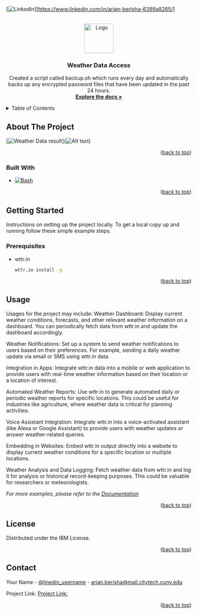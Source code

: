 <!-- Improved compatibility of back to top link: See: https://github.com/othneildrew/Best-README-Template/pull/73 -->
<a name="readme-top"></a>
<!--
*** Thanks for checking out the Best-README-Template. If you have a suggestion
*** that would make this better, please fork the repo and create a pull request
*** or simply open an issue with the tag "enhancement".
*** Don't forget to give the project a star!
*** Thanks again! Now go create something AMAZING! :D
-->



<!-- PROJECT SHIELDS -->
<!--
*** I'm using markdown "reference style" links for readability.
*** Reference links are enclosed in brackets [ ] instead of parentheses ( ).
*** See the bottom of this document for the declaration of the reference variables
*** for contributors-url, forks-url, etc. This is an optional, concise syntax you may use.
*** https://www.markdownguide.org/basic-syntax/#reference-style-links
-->

[![LinkedIn][linkedin-shield]][https://www.linkedin.com/in/arian-berisha-6399a8265/]



<!-- PROJECT LOGO -->
<br />
<div align="center">
  <a href="https://github.com/github_username/repo_name">
    <img src="https://www.bviddm.com/wp-content/uploads/2023/07/apps.16894.c02476d2-2378-4f60-8290-b6d4b3842643.79a2ef6a-4775-4c79-8d93-9caf077660eb.1bbd88a4-0a17-4750-91a0-cd7d98f58e9d.png" alt="Logo" width="80" height="80">
  </a>

<h3 align="center">Weather Data Access</h3>

  <p align="center">
    Created a script called backup.sh which runs every day and automatically backs up any encrypted password files that have been updated in the past 24 hours.
    <br />
    <a href="https://github.com/ArianB2/Linux-Project-"><strong>Explore the docs »</strong></a>
  </p>
</div>



<!-- TABLE OF CONTENTS -->
<details>
  <summary>Table of Contents</summary>
  <ol>
    <li>
      <a href="#about-the-project">About The Project</a>
      <ul>
        <li><a href="#built-with">Built With</a></li>
      </ul>
    </li>
    <li>
      <a href="#getting-started">Getting Started</a>
      <ul>
      </ul>
    </li>
    <li><a href="#usage">Usage</a></li>
  </ol>
</details>



<!-- ABOUT THE PROJECT -->
## About The Project

[![Weather Data result][product-screenshot]](![Alt text](weather-2.PNG))



<p align="right">(<a href="#readme-top">back to top</a>)</p>



### Built With

* [![Bash][Bash.sh]][Next-url]

<p align="right">(<a href="#readme-top">back to top</a>)</p>



<!-- GETTING STARTED -->
## Getting Started

Instructions on setting up the project locally.
To get a local copy up and running follow these simple example steps.

### Prerequisites

* wttr.in
  ```sh
  wttr.in install -g
  ```



<p align="right">(<a href="#readme-top">back to top</a>)</p>



<!-- USAGE EXAMPLES -->
## Usage

Usages for the project may include: Weather Dashboard:
Display current weather conditions, forecasts, and other relevant weather information on a dashboard. You can periodically fetch data from wttr.in and update the dashboard accordingly.

Weather Notifications:
Set up a system to send weather notifications to users based on their preferences. For example, sending a daily weather update via email or SMS using wttr.in data.

Integration in Apps:
Integrate wttr.in data into a mobile or web application to provide users with real-time weather information based on their location or a location of interest.

Automated Weather Reports:
Use wttr.in to generate automated daily or periodic weather reports for specific locations. This could be useful for industries like agriculture, where weather data is critical for planning activities.

Voice Assistant Integration:
Integrate wttr.in into a voice-activated assistant (like Alexa or Google Assistant) to provide users with weather updates or answer weather-related queries.

Embedding in Websites:
Embed wttr.in output directly into a website to display current weather conditions for a specific location or multiple locations.

Weather Analysis and Data Logging:
Fetch weather data from wttr.in and log it for analysis or historical record-keeping purposes. This could be valuable for researchers or meteorologists.

_For more examples, please refer to the [Documentation](https://github.com/chubin/wttr.in)_

<p align="right">(<a href="#readme-top">back to top</a>)</p>



<!-- LICENSE -->
## License

Distributed under the IBM License.

<p align="right">(<a href="#readme-top">back to top</a>)</p>



<!-- CONTACT -->
## Contact

Your Name - [@linedin_username](https://www.linkedin.com/in/arian-berisha-6399a8265/) - arian.berisha@mail.citytech.cuny.edu

Project Link: [Project Link: ](https://github.com/ArianB2/Linux-Project-)

<p align="right">(<a href="#readme-top">back to top</a>)</p>






<!-- MARKDOWN LINKS & IMAGES -->
<!-- https://www.markdownguide.org/basic-syntax/#reference-style-links -->
[contributors-shield]: https://img.shields.io/github/contributors/github_username/repo_name.svg?style=for-the-badge
[contributors-url]: https://github.com/github_username/repo_name/graphs/contributors
[forks-shield]: https://img.shields.io/github/forks/github_username/repo_name.svg?style=for-the-badge
[forks-url]: https://github.com/github_username/repo_name/network/members
[stars-shield]: https://img.shields.io/github/stars/github_username/repo_name.svg?style=for-the-badge
[stars-url]: https://github.com/github_username/repo_name/stargazers
[issues-shield]: https://img.shields.io/github/issues/github_username/repo_name.svg?style=for-the-badge
[issues-url]: https://github.com/github_username/repo_name/issues
[license-shield]: https://img.shields.io/github/license/github_username/repo_name.svg?style=for-the-badge
[license-url]: https://github.com/github_username/repo_name/blob/master/LICENSE.txt
[linkedin-shield]: https://img.shields.io/badge/-LinkedIn-black.svg?style=for-the-badge&logo=linkedin&colorB=555
[linkedin-url]: https://linkedin.com/in/linkedin_username
[product-screenshot]: images/screenshot.png
[Next.js]: https://img.shields.io/badge/next.js-000000?style=for-the-badge&logo=nextdotjs&logoColor=white
[Next-url]: https://nextjs.org/
[React.js]: https://img.shields.io/badge/React-20232A?style=for-the-badge&logo=react&logoColor=61DAFB
[React-url]: https://reactjs.org/
[Vue.js]: https://img.shields.io/badge/Vue.js-35495E?style=for-the-badge&logo=vuedotjs&logoColor=4FC08D
[Vue-url]: https://vuejs.org/
[Angular.io]: https://img.shields.io/badge/Angular-DD0031?style=for-the-badge&logo=angular&logoColor=white
[Angular-url]: https://angular.io/
[Svelte.dev]: https://img.shields.io/badge/Svelte-4A4A55?style=for-the-badge&logo=svelte&logoColor=FF3E00
[Svelte-url]: https://svelte.dev/
[Laravel.com]: https://img.shields.io/badge/Laravel-FF2D20?style=for-the-badge&logo=laravel&logoColor=white
[Laravel-url]: https://laravel.com
[Bootstrap.com]: https://img.shields.io/badge/Bootstrap-563D7C?style=for-the-badge&logo=bootstrap&logoColor=white
[Bootstrap-url]: https://getbootstrap.com
[JQuery.com]: https://img.shields.io/badge/jQuery-0769AD?style=for-the-badge&logo=jquery&logoColor=white
[JQuery-url]: https://jquery.com 
[Bash.sh]: https://upload.wikimedia.org/wikipedia/commons/thumb/4/4b/Bash_Logo_Colored.svg/2048px-Bash_Logo_Colored.svg.png
